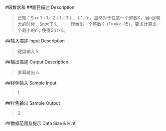 #级数求和
##题目描述 Description
>已知：Sn= 1＋1／2＋1／3＋…＋1／n。显然对于任意一个整数K，当n足够大的时候，Sn大于K。
　　现给出一个整数K（1<=k<=15），要求计算出一个最小的n；使得Sn＞K。

##输入描述 Input Description
>键盘输入 k

##输出描述 Output Description
>屏幕输出 n

##样例输入 Sample Input
>1

##样例输出 Sample Output
>2

##数据范围及提示 Data Size & Hint